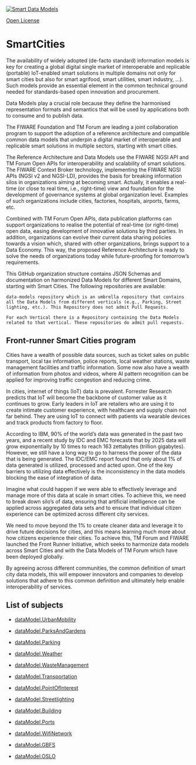 [![Smart Data Models](https://smartdatamodels.org/wp-content/uploads/2022/01/SmartDataModels_logo.png "Logo")](https://smartdatamodels.org)
[Open License](https://github.com/smart-data-models//SmartCities/blob/master//LICENSE.md)
# SmartCities

The availability of widely adopted (de-facto standard) information models is key for creating a global digital single market of interoperable and replicable (portable) IoT-enabled smart solutions in multiple domains not only for smart cities but also for smart agrifood, smart utilities, smart industry, …). Such models provide an essential element in the common technical ground needed for standards-based open innovation and procurement.

Data Models play a crucial role because they define the harmonised representation formats and semantics that will be used by applications both to consume and to publish data.

The FIWARE Foundation and TM Forum are leading a joint collaboration program to support the adoption of a reference architecture and compatible common data models that underpin a digital market of interoperable and replicable smart solutions in multiple sectors, starting with smart cities.

The Reference Architecture and Data Models use the FIWARE NGSI API and TM Forum Open APIs for interoperability and scalability of smart solutions. The FIWARE Context Broker technology, implementing the FIWARE NGSI APIs (NGSI v2 and NGSI-LD), provides the basis for breaking information silos in organizations aiming at becoming smart. Actually, it enables a real-time (or close to real time, i.e., right-time) view and foundation for the development of governance systems at global organization level. Examples of such organizations include cities, factories, hospitals, airports, farms, etc.

Combined with TM Forum Open APIs, data publication platforms can support organizations to realise the potential of real-time (or right-time) open data, easing development of innovative solutions by third parties. In addition, organizations can evolve their current data sharing policies towards a vision which, shared with other organizations, brings support to a Data Economy. This way, the proposed Reference Architecture is ready to solve the needs of organizations today while future-proofing for tomorrow’s requirements.

This GitHub organization structure contains JSON Schemas and documentation on harmonized Data Models for different Smart Domains, starting with Smart Cities. The following repositories are available:

    data-models repository which is an umbrella repository that contains all the Data Models from different verticals (e.g., Parking, Street lighting, etc.). This Repository does not admit Pull Requests.

    For each Vertical there is a Repository containing the Data Models related to that vertical. These repositories do admit pull requests.

## Front-runner Smart Cities program

Cities have a wealth of possible data sources, such as ticket sales on public transport, local tax information, police reports, local weather stations, waste management facilities and traffic information. Some now also have a wealth of information from photos and videos, where AI pattern recognition can be applied for improving traffic congestion and reducing crime.

In cities, internet of things (IoT) data is prevalent. Forrester Research predicts that IoT will become the backbone of customer value as it continues to grow. Early leaders in IoT are retailers who are using it to create intimate customer experience, with healthcare and supply chain not far behind. They are using IoT to connect with patients via wearable devices and track products from factory to floor.

According to IBM, 90% of the world’s data was generated in the past two years, and a recent study by IDC and EMC forecasts that by 2025 data will grow exponentially by 10 times to reach 163 zettabytes (trillion gigabytes). However, we still have a long way to go to harness the power of the data that is being generated. The IDC/EMC report found that only about 1% of data generated is utilized, processed and acted upon. One of the key barriers to utilizing data effectively is the inconsistency in the data models blocking the ease of integration of data.

Imagine what could happen if we were able to effectively leverage and manage more of this data at scale in smart cities. To achieve this, we need to break down silo’s of data, ensuring that artificial intelligence can be applied across aggregated data sets and to ensure that individual citizen experience can be optimized across different city services.

We need to move beyond the 1% to create cleaner data and leverage it to drive future decisions for cities, and this means learning much more about how citizens experience their cities. To achieve this, TM Forum and FIWARE launched the Front Runner Initiative, which seeks to harmonize data models across Smart Cities and with the Data Models of TM Forum which have been deployed globally.

By agreeing across different communities, the common definition of smart city data models, this will empower innovators and companies to develop solutions that adhere to this common definition and ultimately help enable interoperability of services.

## List of subjects

* [dataModel.UrbanMobility](https://github.com/smart-data-models/dataModel.UrbanMobility)
* [dataModel.ParksAndGardens](https://github.com/smart-data-models/dataModel.ParksAndGardens)
* [dataModel.Parking](https://github.com/smart-data-models/dataModel.Parking)
* [dataModel.Weather](https://github.com/smart-data-models/dataModel.Weather)
* [dataModel.WasteManagement](https://github.com/smart-data-models/dataModel.WasteManagement)
* [dataModel.Transportation](https://github.com/smart-data-models/dataModel.Transportation)
* [dataModel.PointOfInterest](https://github.com/smart-data-models/dataModel.PointOfInterest)
* [dataModel.Streetlighting](https://github.com/smart-data-models/dataModel.Streetlighting)
* [dataModel.Building](https://github.com/smart-data-models/dataModel.Building)
* [dataModel.Ports](https://github.com/smart-data-models/dataModel.Ports)
* [dataModel.WifiNetwork](https://github.com/smart-data-models/dataModel.WifiNetwork)
* [dataModel.GBFS](https://github.com/smart-data-models/dataModel.GBFS)
* [dataModel.OSLO](https://github.com/smart-data-models/dataModel.OSLO)
